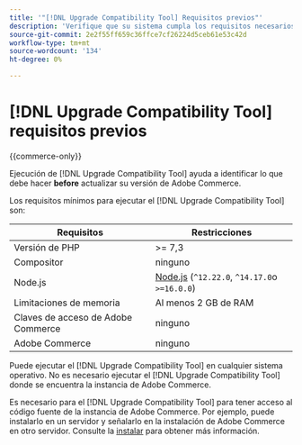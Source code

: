 ```yaml
---
title: '"[!DNL Upgrade Compatibility Tool] Requisitos previos"'
description: 'Verifique que su sistema cumpla los requisitos necesarios para ejecutar el [!DNL Upgrade Compatibility Tool] para su proyecto de Adobe Commerce. '
source-git-commit: 2e2f55ff659c36ffce7cf26224d5ceb61e53c42d
workflow-type: tm+mt
source-wordcount: '134'
ht-degree: 0%

---
```



# [!DNL Upgrade Compatibility Tool] requisitos previos

{{commerce-only}}

Ejecución de [!DNL Upgrade Compatibility Tool] ayuda a identificar lo que debe hacer **before** actualizar su versión de Adobe Commerce.

Los requisitos mínimos para ejecutar el [!DNL Upgrade Compatibility Tool] son:

| **Requisitos** | **Restricciones** |
|----------------|-----------------|
| Versión de PHP | >= 7,3 |
| Compositor | ninguno |
| Node.js | [Node.js](https://nodejs.org/) (`^12.22.0`, `^14.17.0`o `>=16.0.0`) |
| Limitaciones de memoria | Al menos 2 GB de RAM |
| Claves de acceso de Adobe Commerce | ninguno |
| Adobe Commerce | ninguno |

Puede ejecutar el [!DNL Upgrade Compatibility Tool] en cualquier sistema operativo. No es necesario ejecutar el [!DNL Upgrade Compatibility Tool] donde se encuentra la instancia de Adobe Commerce.

Es necesario para el [!DNL Upgrade Compatibility Tool] para tener acceso al código fuente de la instancia de Adobe Commerce. Por ejemplo, puede instalarlo en un servidor y señalarlo en la instalación de Adobe Commerce en otro servidor. Consulte la [instalar](../upgrade-compatibility-tool/install.md) para obtener más información.

